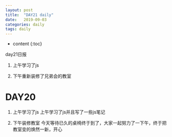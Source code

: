 ```yaml
---
layout: post
title:  "DAY21 daily"
date:   2019-09-03
categories: daily
tags: daily
---
```


* content
{:toc}

day21日报
1. 上午学习了js

2. 下午重新装修了兄弟会的教室









# DAY20
1. 上午学习了js
上午学习了js并且写了一些js笔记

2. 下午装修教室
今天等待已久的桌椅终于到了，大家一起努力了一下午，终于把教室变的焕然一新，开心











